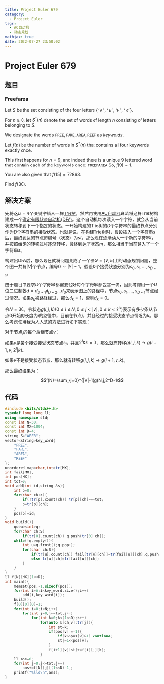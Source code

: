 ```yaml
---
title: Project Euler 679
category:
  - Project Euler
tags:
  - AC自动机
  - 动态规划
mathjax: true
date: 2022-07-27 23:50:02
---
```


<escape><!-- more --></escape>

# Project Euler 679

## 题目

### Freefarea

Let $S$ be the set consisting of the four letters $\{\texttt{`A'},\texttt{`E'},\texttt{`F'},\texttt{`R'}\}$.

For $n\ge 0$, let $S^*(n)$ denote the set of words of length $n$ consisting of letters belonging to $S$.

We designate the words $\texttt{FREE}, \texttt{FARE}, \texttt{AREA}, \texttt{REEF}$ as <i>keywords</i>.

Let $f(n)$ be the number of words in $S^*(n)$ that contains all four keywords exactly once.

This first happens for $n=9$, and indeed there is a unique 9 lettered word that contain each of the keywords once: $\texttt{FREEFAREA}$
So, $f(9)=1$.

You are also given that $f(15)=72863$.

Find $f(30)$.

## 解决方案

先将这$D=4$个关键字插入一棵[Trie树](https://en.wikipedia.org/wiki/Trie)，然后再使用[AC自动机](https://en.wikipedia.org/wiki/Aho%E2%80%93Corasick_algorithm)算法将这棵Trie树构建成一个[确定有限状态自动机(DFA)](https://en.wikipedia.org/wiki/Deterministic_finite_automaton)。这个自动机每次读入一个字符，就会从当前状态转移到下一个指定的状态。一开始构建的Trie树的$D$个字符串的最终节点分别作为$D$个字符串的接受状态。也就是说，在构建Trie树时，假设插入一个字符串$s$后，最终到达的节点的编号（状态）为$st$，那么现在逐渐读入一个新的字符串$t$，并按照给定的转移过程逐渐转移，最终到达了状态$m$，那么相当于当前读入了一个字符串$s$。

构建出DFA后，那么现在就将问题变成了一个图$G=(V,E)$上的动态规划问题，整个图一共有$|V|$个节点，编号$0\sim |V|-1$。假设$D$个接受状态分别为$s_0,s_1,\dots,s_{D-1}$。

由于题目中要求$D$个字符串都需要恰好每个字符串都包含一次，因此考虑用一个$D$位二进制数$d=d_{D-1}d_{D-2}\dots d_0$来表示图上的路径中，节点$s_0,s_1,\dots,s_{D-1}$节点经过情况。如果$s_k$被路径经过，那么$d_k=1$，否则$d_k=0$。

令$N=30$。令状态$g(i,j,k)(0\le i\le N,0\le j<|V|,0\le k<2^D)$表示有多少条从节点$0$开始的长度为$i$的路径中，目前在节点$j$，并且经过的接受状态节点情况为$k$。那么考虑使用我为人人式的方法进行如下实现：

对于节点$j$的每个后继节点$v$：

如果$v$是某个接受接受状态节点$s_l$，并且$2^l\&k=0$，那么就有转移$g(i,j,k)\rightarrow g(i+1,v,2^l|k)$。

如果$v$不是接受状态节点，那么就有转移$g(i,j,k)\rightarrow g(i+1,v,k)$。

那么最终结果为：

$$f(N)=\sum_{j=0}^{|V|-1}g(N,j,2^D-1)$$

## 代码

```C++
#include <bits/stdc++.h>
typedef long long ll;
using namespace std;
const int N=30;
const int MX=1004;
const int D=4;
string S="AEFR";
vector<string>key_word{
    "FREE",
    "FARE",
    "AREA",
    "REEF"
};
unordered_map<char,int>tr[MX];
int fail[MX];
int pos[MX];
int tot=0;
void add(int id,string &s){
    int p=0;
    for(char ch:s){
        if(!tr[p].count(ch)) tr[p][ch]=++tot;
        p=tr[p][ch];
    }
    pos[p]=id;
}
void build(){
    queue<int>q;
    for(char ch:S)
        if(tr[0].count(ch)) q.push(tr[0][ch]);
    while(!q.empty()){
        int u=q.front();q.pop();
        for(char ch:S){
            if(tr[u].count(ch)) fail[tr[u][ch]]=tr[fail[u]][ch],q.push(tr[u][ch]);
            else tr[u][ch]=tr[fail[u]][ch];
        }
    }
}
ll f[N][MX][1<<D];
int main(){
    memset(pos,-1,sizeof(pos));
    for(int i=0;i<key_word.size();i++)
        add(i,key_word[i]);
    build();
    f[0][0][0]=1;
    for(int i=0;i<N;i++)
        for(int j=0;j<=tot;j++)
            for(int k=0;k<(1<<D);k++)
                for(auto &[ch,v]:tr[j]){
                    int st=k;
                    if(pos[v]!=-1){
                        if(k>>pos[v]&1) continue;
                        st|=1<<pos[v];
                    }
                    f[i+1][v][st]+=f[i][j][k];
                }
    ll ans=0;
    for(int j=0;j<=tot;j++)
        ans+=f[N][j][(1<<D)-1];
    printf("%lld\n",ans);
}

```
